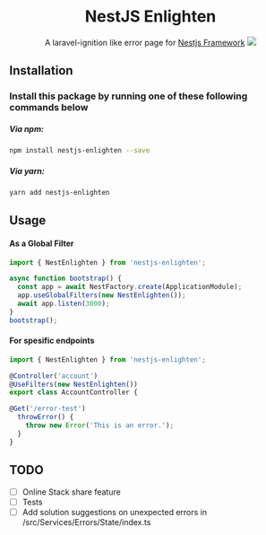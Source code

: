 <div align="center">

# NestJS Enlighten
A laravel-ignition like error page for [Nestjs Framework](https://nestjs.com/)
<img src="https://user-images.githubusercontent.com/39852038/76228172-6e335980-6231-11ea-930c-ff833dce5b72.gif"/>

</div>

## Installation
### Install this package by running one of these following commands below

##### Via npm:
```bash
npm install nestjs-enlighten --save
```
##### Via yarn:
```bash
yarn add nestjs-enlighten
```

## Usage

#### As a Global Filter
```typescript
import { NestEnlighten } from 'nestjs-enlighten';

async function bootstrap() {
  const app = await NestFactory.create(ApplicationModule);
  app.useGlobalFilters(new NestEnlighten());
  await app.listen(3000);
}
bootstrap();
```

#### For spesific endpoints
```typescript
import { NestEnlighten } from 'nestjs-enlighten';

@Controller('account')
@UseFilters(new NestEnlighten())
export class AccountController { 

@Get('/error-test')
  throwError() {
    throw new Error('This is an error.');
  }
}
```

## TODO 
- [ ] Online Stack share feature
- [ ] Tests
- [ ] Add solution suggestions on unexpected errors in /src/Services/Errors/State/index.ts
